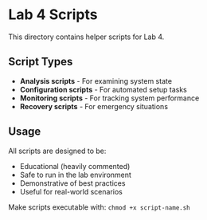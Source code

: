 # Lab 4 Scripts

This directory contains helper scripts for Lab 4.

## Script Types

- **Analysis scripts** - For examining system state
- **Configuration scripts** - For automated setup tasks
- **Monitoring scripts** - For tracking system performance
- **Recovery scripts** - For emergency situations

## Usage

All scripts are designed to be:
- Educational (heavily commented)
- Safe to run in the lab environment
- Demonstrative of best practices
- Useful for real-world scenarios

Make scripts executable with: `chmod +x script-name.sh`
